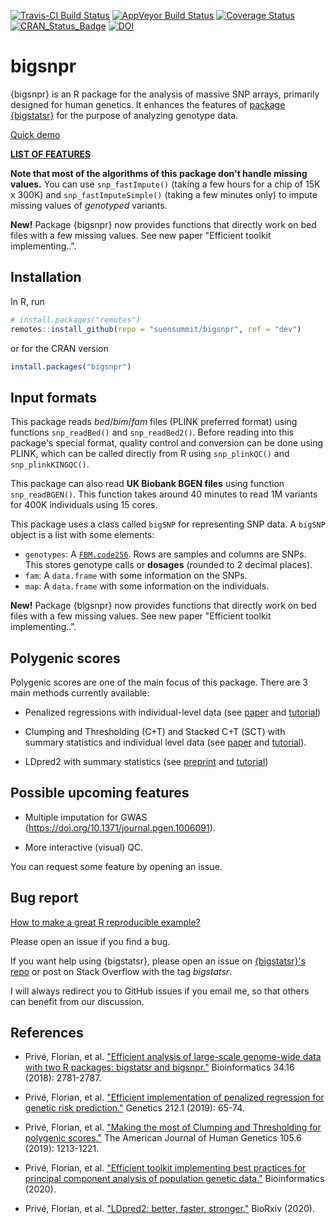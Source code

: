 [![Travis-CI Build Status](https://travis-ci.org/privefl/bigsnpr.svg?branch=master)](https://travis-ci.org/privefl/bigsnpr)
[![AppVeyor Build Status](https://ci.appveyor.com/api/projects/status/github/privefl/bigsnpr?branch=master&svg=true)](https://ci.appveyor.com/project/privefl/bigsnpr)
[![Coverage Status](https://img.shields.io/codecov/c/github/privefl/bigsnpr/master.svg)](https://codecov.io/github/privefl/bigsnpr)
[![CRAN_Status_Badge](http://www.r-pkg.org/badges/version/bigsnpr)](https://CRAN.R-project.org/package=bigsnpr)
[![DOI](https://zenodo.org/badge/doi/10.1093/bioinformatics/bty185.svg)](http://dx.doi.org/10.1093/bioinformatics/bty185)
 
 
# bigsnpr

{bigsnpr} is an R package for the analysis of massive SNP arrays, primarily designed for human genetics. It enhances the features of [package {bigstatsr}](https://privefl.github.io/bigstatsr) for the purpose of analyzing genotype data.

[Quick demo](https://privefl.github.io/bigsnpr/articles/demo.html)

[**LIST OF FEATURES**](https://privefl.github.io/bigsnpr/reference/index.html)

**Note that most of the algorithms of this package don't handle missing values.** You can use `snp_fastImpute()` (taking a few hours for a chip of 15K x 300K) and `snp_fastImputeSimple()` (taking a few minutes only) to impute missing values of *genotyped* variants.

**New!** Package {bigsnpr} now provides functions that directly work on bed files with a few missing values. See new paper "Efficient toolkit implementing..".


## Installation

In R, run

```r
# install.packages("remotes")
remotes::install_github(repo = "suensummit/bigsnpr", ref = "dev")
```

or for the CRAN version

```r
install.packages("bigsnpr")
```


## Input formats

This package reads *bed*/*bim*/*fam* files (PLINK preferred format) using functions `snp_readBed()` and `snp_readBed2()`. Before reading into this package's special format, quality control and conversion can be done using PLINK, which can be called directly from R using `snp_plinkQC()` and `snp_plinkKINGQC()`.

This package can also read **UK Biobank BGEN files** using function `snp_readBGEN()`. This function takes around 40 minutes to read 1M variants for 400K individuals using 15 cores.

This package uses a class called `bigSNP` for representing SNP data. A `bigSNP` object is a list with some elements:

- `genotypes`: A [`FBM.code256`](https://privefl.github.io/bigstatsr/reference/FBM.code256-class.html). Rows are samples and columns are SNPs. This stores genotype calls or **dosages** (rounded to 2 decimal places).
- `fam`: A `data.frame` with some information on the SNPs.
- `map`: A `data.frame` with some information on the individuals.

**New!** Package {bigsnpr} now provides functions that directly work on bed files with a few missing values. See new paper "Efficient toolkit implementing..".


## Polygenic scores

Polygenic scores are one of the main focus of this package. There are 3 main methods currently available:

- Penalized regressions with individual-level data (see [paper](https://doi.org/10.1534/genetics.119.302019) and [tutorial](https://privefl.github.io/bigstatsr/articles/penalized-regressions.html))

- Clumping and Thresholding (C+T) and Stacked C+T (SCT) with summary statistics and individual level data (see [paper](https://doi.org/10.1016/j.ajhg.2019.11.001) and [tutorial](https://privefl.github.io/bigsnpr/articles/SCT.html)).

- LDpred2 with summary statistics (see [preprint](https://doi.org/10.1101/2020.04.28.066720) and [tutorial](https://privefl.github.io/bigsnpr/articles/LDpred2.html))


## Possible upcoming features

- Multiple imputation for GWAS (https://doi.org/10.1371/journal.pgen.1006091).

- More interactive (visual) QC.

You can request some feature by opening an issue.


## Bug report

[How to make a great R reproducible example?](https://stackoverflow.com/q/5963269/6103040)

Please open an issue if you find a bug.

If you want help using {bigstatsr}, please open an issue on [{bigstatsr}'s repo](https://github.com/privefl/bigstatsr/issues) or post on Stack Overflow with the tag *bigstatsr*.

I will always redirect you to GitHub issues if you email me, so that others can benefit from our discussion.


## References

- Privé, Florian, et al. ["Efficient analysis of large-scale genome-wide data with two R packages: bigstatsr and bigsnpr."](https://doi.org/10.1093/bioinformatics/bty185) Bioinformatics 34.16 (2018): 2781-2787.

- Privé, Florian, et al. ["Efficient implementation of penalized regression for genetic risk prediction."](https://doi.org/10.1534/genetics.119.302019) Genetics 212.1 (2019): 65-74.

- Privé, Florian, et al. ["Making the most of Clumping and Thresholding for polygenic scores."](https://doi.org/10.1016/j.ajhg.2019.11.001) The American Journal of Human Genetics 105.6 (2019): 1213-1221.

- Privé, Florian, et al. ["Efficient toolkit implementing best practices for principal component analysis of population genetic data."](https://doi.org/10.1093/bioinformatics/btaa520) Bioinformatics (2020).

- Privé, Florian, et al. ["LDpred2: better, faster, stronger."](https://doi.org/10.1101/2020.04.28.066720) BioRxiv (2020).

<br>
